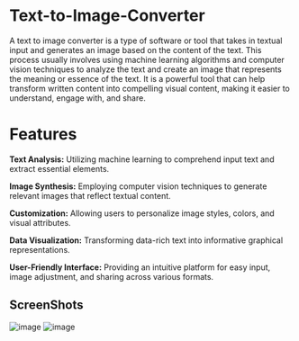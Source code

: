 # Text-to-Image-Converter
A text to image converter is a type of software or tool that takes in textual input and generates an image based on the content of the text. This process usually involves using machine learning algorithms and computer vision techniques to analyze the text and create an image that represents the meaning or essence of the text. It is a powerful tool that can help transform written content into compelling visual content, making it easier to understand, engage with, and share.

# Features
**Text Analysis:** Utilizing machine learning to comprehend input text and extract essential elements.

**Image Synthesis:** Employing computer vision techniques to generate relevant images that reflect textual content.

**Customization:** Allowing users to personalize image styles, colors, and visual attributes.

**Data Visualization:** Transforming data-rich text into informative graphical representations.

**User-Friendly Interface:** Providing an intuitive platform for easy input, image adjustment, and sharing across various formats.

## ScreenShots
![image](https://github.com/Venu7377/Text-to-Image-Converter/assets/86194998/f5b01a3e-37c9-4be2-8907-4426a2b164bb)
![image](https://github.com/Venu7377/Text-to-Image-Converter/assets/86194998/643d2ff1-2c04-4854-8334-f3782a399106)

